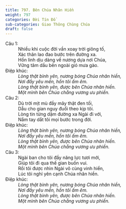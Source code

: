 ```yaml
---
title: 797. Bên Chúa Nhân Hiền
weight: 797
categories: Đời Tín Đồ
sub-categories: Giao Thông Chùng Chúa
draft: false
---
```

<dl><dt>Câu 1:</dt><dd data-verse="1">Nhiều khi cuộc đời vần xoay trời giông tố, <br/>Xác thân lao đao bước trên đường xa. <br/>Hồn linh dịu dàng về nương dựa nơi Chúa, <br/>Vững tâm dầu bên ngoài gió mưa gào. </dd><dt>Điệp khúc:</dt><dd data-chorus="1"><em>Lòng thật bình yên, nương bóng Chúa nhân hiền, <br/>Nơi đầy yêu mến, hồn tôi ấm êm. <br/>Lòng thật bình yên, được bên Chúa nhân hiền. <br/>Một mình bên Chúa chẳng vương ưu phiền. </em></dd><dt>Câu 2:</dt><dd data-verse="2">Dù trời mịt mù đầy mây thật đen tối, <br/>Dẫu cho gian nguy đuổi theo kịp tôi. <br/>Lòng tin từng dặm đường xa Ngài đi với, <br/>Nắm tay dắt tôi mọi bước trong đời. </dd><dt>Điệp khúc:</dt><dd data-chorus="1"><em>Lòng thật bình yên, nương bóng Chúa nhân hiền, <br/>Nơi đầy yêu mến, hồn tôi ấm êm. <br/>Lòng thật bình yên, được bên Chúa nhân hiền. <br/>Một mình bên Chúa chẳng vương ưu phiền. </em></dd><dt>Câu 3:</dt><dd data-verse="3">Ngài ban cho tôi đầy năng lực tươi mới, <br/>Giúp tôi đi qua thế gian buồn vui. <br/>Rồi tôi được nhìn Ngài vô cùng vinh hiển, <br/>Lúc tôi nghỉ yên cạnh Chúa nhân hiền. </dd><dt>Điệp khúc:</dt><dd data-chorus="1"><em>Lòng thật bình yên, nương bóng Chúa nhân hiền, <br/>Nơi đầy yêu mến, hồn tôi ấm êm. <br/>Lòng thật bình yên, được bên Chúa nhân hiền. <br/>Một mình bên Chúa chẳng vương ưu phiền. </em></dd></dl>